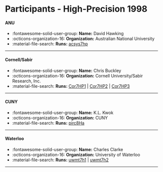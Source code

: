 # Participants - High-Precision 1998 

#### ANU
 - :fontawesome-solid-user-group: **Name:** David Hawking
 - :octicons-organization-16: **Organization:** Australian National University
 - :material-file-search: **Runs:** [acsys7hp](./runs.md#acsys7hp)

---
#### Cornell/Sabir
 - :fontawesome-solid-user-group: **Name:** Chris Buckley
 - :octicons-organization-16: **Organization:** Cornell University/Sabir Research, Inc.
 - :material-file-search: **Runs:** [Cor7HP1](./runs.md#cor7hp1) | [Cor7HP2](./runs.md#cor7hp2) | [Cor7HP3](./runs.md#cor7hp3)

---
#### CUNY
 - :fontawesome-solid-user-group: **Name:** K.L. Kwok
 - :octicons-organization-16: **Organization:** CUNY
 - :material-file-search: **Runs:** [pirc8Ha](./runs.md#pirc8ha)

---
#### Waterloo
 - :fontawesome-solid-user-group: **Name:** Charles Clarke
 - :octicons-organization-16: **Organization:** University of Waterloo
 - :material-file-search: **Runs:** [uwmt7h1](./runs.md#uwmt7h1) | [uwmt7h2](./runs.md#uwmt7h2)

---
